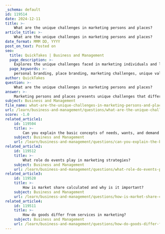 ```yaml
---
_schema: default
id: 119514
date: 2024-12-11
title: >-
    What are the unique challenges in marketing persons and places?
article_title: >-
    What are the unique challenges in marketing persons and places?
date_format: MMM DD, YYYY
post_on_text: Posted on
seo:
  title: QuickTakes | Business and Management
  page_description: >-
    Explores the unique challenges faced in marketing individuals and locations, including personal branding, privacy concerns, consistency across platforms, and the need for differentiation in crowded markets.
  page_keywords: >-
    personal branding, place branding, marketing challenges, unique value proposition, privacy management, brand consistency, market feedback, trust and credibility, differentiation, unified marketing strategy, location-based marketing, crisis management, local communities
author: QuickTakes
question: >-
    What are the unique challenges in marketing persons and places?
answer: >-
    Marketing persons and places presents unique challenges that differ from traditional product marketing. Here are some of the key challenges associated with marketing individuals (personal branding) and locations (place branding):\n\n### Challenges in Marketing Persons\n\n1. **Defining Unique Value Proposition**: Individuals must clearly articulate what sets them apart from others. This involves understanding personal strengths, skills, and experiences that resonate with the target audience.\n\n2. **Managing Privacy and Public Perception**: Personal branding can lead to a loss of privacy, as individuals become more visible and may attract scrutiny or criticism. Balancing personal life and public persona is crucial.\n\n3. **Consistency Across Platforms**: Maintaining a consistent brand image across various social media platforms and professional networks can be challenging. Inconsistencies can confuse the audience and dilute the brand.\n\n4. **Feedback and Adaptation**: Individuals must be open to market feedback, which can be both positive and negative. Adapting to this feedback while staying true to one's brand can be a delicate balance.\n\n5. **Building Trust and Credibility**: Establishing trust is essential for personal branding. This requires transparency and authenticity, which can be difficult to maintain in a highly competitive environment.\n\n### Challenges in Marketing Places\n\n1. **Differentiation**: In a crowded market, places must find ways to stand out. This could involve highlighting unique features, cultural significance, or exclusive services that attract visitors.\n\n2. **Unified Marketing Strategy**: For businesses operating in multiple locations, creating a cohesive marketing strategy that maintains brand integrity while catering to local preferences is a significant challenge.\n\n3. **Location-Based Marketing**: Effectively utilizing geolocation data to deliver personalized experiences can be complex. Marketers must ensure that their strategies resonate with the local audience while also appealing to broader demographics.\n\n4. **Crisis Management**: Places can be affected by external factors such as natural disasters, political unrest, or health crises (e.g., the COVID-19 pandemic). Developing a robust crisis management plan is essential to maintain a positive brand image.\n\n5. **Engaging Local Communities**: Building relationships with local communities is vital for place marketing. This requires understanding local culture, values, and needs, which can be time-consuming and resource-intensive.\n\n### Conclusion\n\nBoth personal and place marketing require a strategic approach that considers the unique challenges involved. By focusing on differentiation, consistency, and community engagement, marketers can effectively navigate these challenges and build strong brands that resonate with their target audiences.
subject: Business and Management
file_name: what-are-the-unique-challenges-in-marketing-persons-and-places.md
url: /learn/business-and-management/questions/what-are-the-unique-challenges-in-marketing-persons-and-places
score: -1.0
related_article1:
    id: 119504
    title: >-
        Can you explain the basic concepts of needs, wants, and demand in marketing?
    subject: Business and Management
    url: /learn/business-and-management/questions/can-you-explain-the-basic-concepts-of-needs-wants-and-demand-in-marketing
related_article2:
    id: 119512
    title: >-
        What role do events play in marketing strategies?
    subject: Business and Management
    url: /learn/business-and-management/questions/what-role-do-events-play-in-marketing-strategies
related_article3:
    id: 119528
    title: >-
        How is market share calculated and why is it important?
    subject: Business and Management
    url: /learn/business-and-management/questions/how-is-market-share-calculated-and-why-is-it-important
related_article4:
    id: 119511
    title: >-
        How do goods differ from services in marketing?
    subject: Business and Management
    url: /learn/business-and-management/questions/how-do-goods-differ-from-services-in-marketing
---
```


&nbsp;